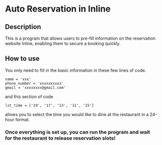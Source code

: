# Auto Reservation in Inline

## Description
This is a program that allows users to pre-fill information on the reservation website Inline, enabling them to secure a booking quickly.

## How to use
You only need to fill in the basic information in these few lines of code.
```
name = 'xxx'
phone_number = 'xxxxxxxxxx'
gmail = 'xxxxxxxx@gmail.com'
```
and this section of code
```
lst_time = ['19', '17', '13', '11', '15']
```
allows you to select the time you would like to dine at the restaurant in a 24-hour format.


### Once everything is set up, you can run the program and wait for the restaurant to release reservation slots!
